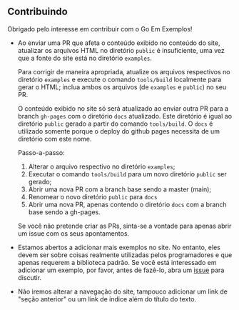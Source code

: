 ## Contribuindo

Obrigado pelo interesse em contribuir com o Go Em Exemplos!

* Ao enviar uma PR que afeta o conteúdo exibido no conteúdo do site, atualizar os arquivos HTML no diretório `public` é insuficiente, uma vez que a fonte do site está no diretório `examples`.
  
  Para corrigir de maneira apropriada, atualize os arquivos respectivos no
  diretório `examples` e execute o comando `tools/build` localmente para gerar
  o HTML; inclua ambos os arquivos (de `examples` e `public`) no seu PR.

  O conteúdo exibido no site só será atualizado ao enviar outra PR para a branch `gh-pages` com o diretório `docs` atualizado. Este diretório é igual ao diretório `public` gerado a partir do comando `tools/build`. O `docs` é utilizado somente porque o deploy do github pages necessita de um diretório com este nome.

  Passo-a-passo:
  1. Alterar o arquivo respectivo no diretório `examples`;
  2. Executar o comando `tools/build` para um novo diretório `public` ser gerado;
  3. Abrir uma nova PR com a branch base sendo a master (main);
  4. Renomear o novo diretório `public` para `docs`
  5. Abrir uma nova PR, apenas contendo o diretório `docs` com a branch base sendo a gh-pages.

  Se você não pretende criar as PRs, sinta-se a vontade para apenas abrir um issue com os seus apontamentos.

* Estamos abertos a adicionar mais exemplos no site. No entanto, eles devem ser sobre coisas realmente utilizadas pelos programadores e que apenas requerem a biblioteca padrão. Se você está interessado em adicionar um exemplo, por favor, antes de fazê-lo, abra um [issue](https://github.com/LCSLITX/GoEmExemplos/issues) para discutir.

* Não iremos alterar a navegação do site, tampouco adicionar um link de "seção anterior" ou um link de índice além do título do texto.
